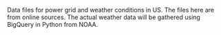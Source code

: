 Data files for power grid and weather conditions in US.
The files here are from online sources. The actual weather data will be gathered using BigQuery in Python from NOAA.
